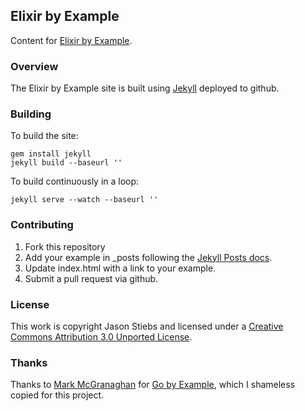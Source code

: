 ## Elixir by Example

Content for [Elixir by Example](https://elixir-by-example.github.com).


### Overview

The Elixir by Example site is built using [Jekyll](http://jekyllrb.com/) deployed to github.

### Building

To build the site:
```console
gem install jekyll
jekyll build --baseurl ''
```

To build continuously in a loop:
```console
jekyll serve --watch --baseurl ''
```

### Contributing

1. Fork this repository
2. Add your example in _posts following the [Jekyll Posts docs](http://jekyllrb.com/docs/posts/).
3. Update index.html with a link to your example.
4. Submit a pull request via github.

### License

This work is copyright Jason Stiebs and licensed under a
[Creative Commons Attribution 3.0 Unported License](http://creativecommons.org/licenses/by/3.0/).

### Thanks

Thanks to [Mark McGranaghan](https://github.com/mmcgrana/)
for [Go by Example](https://github.com/mmcgrana/gobyexample), which
  I shameless copied for this project.
